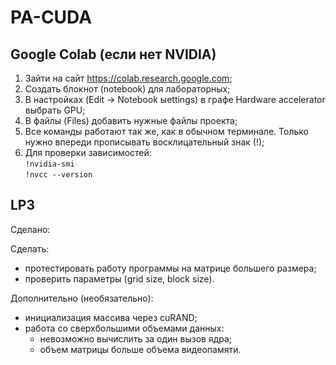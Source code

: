 # PA-CUDA

## Google Colab (если нет NVIDIA)
1. Зайти на сайт https://colab.research.google.com;
2. Создать блокнот (notebook) для лабораторных;
3. В настройках (Edit -> Notebook ыettings) в графе Hardware accelerator выбрать GPU;
4. В файлы (Files) добавить нужные файлы проекта;
5. Все команды работают так же, как в обычном терминале. Только нужно впереди прописывать восклицательный знак (!);
6. Для проверки зависимостей:<br>
`!nvidia-smi`<br>
`!nvcc --version`<br>

## LP3
Сделано:

Сделать:
- протестировать работу программы на матрице большего размера;
- проверить параметры (grid size, block size).

Дополнительно (необязательно):
- инициализация массива через cuRAND;
- работа со сверхбольшими объемами данных:
  - невозможно вычислить за один вызов ядра;
  - объем матрицы больше объема видеопамяти.
